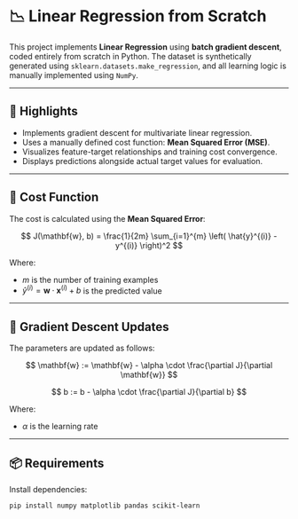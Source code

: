 # 📉 Linear Regression from Scratch

This project implements **Linear Regression** using **batch gradient descent**, coded entirely from scratch in Python. The dataset is synthetically generated using `sklearn.datasets.make_regression`, and all learning logic is manually implemented using `NumPy`.

---

## 🚀 Highlights

- Implements gradient descent for multivariate linear regression.
- Uses a manually defined cost function: **Mean Squared Error (MSE)**.
- Visualizes feature-target relationships and training cost convergence.
- Displays predictions alongside actual target values for evaluation.

---

## 📐 Cost Function

The cost is calculated using the **Mean Squared Error**:

$$
J(\mathbf{w}, b) = \frac{1}{2m} \sum_{i=1}^{m} \left( \hat{y}^{(i)} - y^{(i)} \right)^2
$$

Where:
- $m$ is the number of training examples  
- $\hat{y}^{(i)} = \mathbf{w} \cdot \mathbf{x}^{(i)} + b$ is the predicted value

---

## 🔁 Gradient Descent Updates

The parameters are updated as follows:

$$
\mathbf{w} := \mathbf{w} - \alpha \cdot \frac{\partial J}{\partial \mathbf{w}}
$$

$$
b := b - \alpha \cdot \frac{\partial J}{\partial b}
$$

Where:
- $\alpha$ is the learning rate

---

## 📦 Requirements

Install dependencies:

```bash
pip install numpy matplotlib pandas scikit-learn

